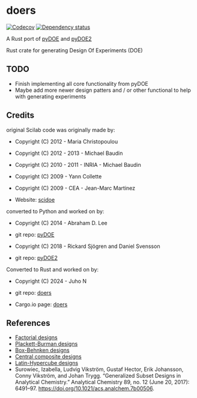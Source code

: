 # doers
[![Codecov](https://codecov.io/github/juhotuho10/doers/coverage.svg?branch=master)](https://app.codecov.io/gh/juhotuho10/doers)
[![Dependency status](https://deps.rs/repo/github/juhotuho10/doers/status.svg)](https://deps.rs/repo/github/juhotuho10/doers)

A Rust port of [pyDOE](https://github.com/tisimst/pyDOE) and [pyDOE2](https://github.com/clicumu/pyDOE2)

Rust crate for generating Design Of Experiments (DOE)


TODO
-------
- Finish implementing all core functionality from pyDOE
- Maybe add more newer design patters and / or other functional to help with generating experiments 


Credits
-------

original Scilab code was originally made by:
- Copyright (C) 2012 - Maria Christopoulou
- Copyright (C) 2012 - 2013 - Michael Baudin
- Copyright (C) 2010 - 2011 - INRIA - Michael Baudin
- Copyright (C) 2009 - Yann Collette
- Copyright (C) 2009 - CEA - Jean-Marc Martinez

- Website: [scidoe](https://atoms.scilab.org/toolboxes/scidoe/0.4.1)

converted to Python and worked on by:
- Copyright (C) 2014 - Abraham D. Lee
- git repo: [pyDOE](https://github.com/tisimst/pyDOE)

- Copyright (C) 2018 - Rickard Sjögren and Daniel Svensson
- git repo: [pyDOE2](https://github.com/clicumu/pyDOE2)

Converted to Rust and worked on by:
- Copyright (C) 2024 - Juho N

- git repo: [doers](https://github.com/juhotuho10/doers)
- Cargo.io page: [doers](https://crates.io/crates/doers)

References
----------

- [Factorial designs](http://en.wikipedia.org/wiki/Factorial_experiment)
- [Plackett-Burman designs](http://en.wikipedia.org/wiki/Plackett-Burman_design)
- [Box-Behnken designs](http://en.wikipedia.org/wiki/Box-Behnken_design)
- [Central composite designs](http://en.wikipedia.org/wiki/Central_composite_design)
- [Latin-Hypercube designs](http://en.wikipedia.org/wiki/Latin_hypercube_sampling)
- Surowiec, Izabella, Ludvig Vikström, Gustaf Hector, Erik Johansson,
Conny Vikström, and Johan Trygg. “Generalized Subset Designs in Analytical
Chemistry.” Analytical Chemistry 89, no. 12 (June 20, 2017): 6491–97.
https://doi.org/10.1021/acs.analchem.7b00506.
